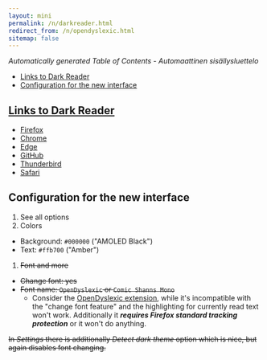 ```yaml
---
layout: mini
permalink: /n/darkreader.html
redirect_from: /n/opendyslexic.html
sitemap: false
---
```


<!-- editorconfig-checker-disable -->
<!-- prettier-ignore-start -->

<!-- START doctoc generated TOC please keep comment here to allow auto update -->
<!-- DON'T EDIT THIS SECTION, INSTEAD RE-RUN doctoc TO UPDATE -->
_Automatically generated Table of Contents - Automaattinen sisällysluettelo_

- [Links to Dark Reader](#links-to-dark-reader)
- [Configuration for the new interface](#configuration-for-the-new-interface)

<!-- END doctoc generated TOC please keep comment here to allow auto update -->

<!-- prettier-ignore-end -->
<!-- editorconfig-checker-enable -->

## [Links to Dark Reader](https://github.com/darkreader/darkreader)

- [Firefox](https://addons.mozilla.org/firefox/addon/darkreader/)
- [Chrome](https://chrome.google.com/webstore/detail/dark-reader/eimadpbcbfnmbkopoojfekhnkhdbieeh/)
- [Edge](https://microsoftedge.microsoft.com/addons/detail/dark-reader/ifoakfbpdcdoeenechcleahebpibofpc/)
- [GitHub](https://github.com/darkreader/darkreader)
- [Thunderbird](https://addons.thunderbird.net/thunderbird/addon/darkreader)
- [Safari](https://darkreader.org/safari/)

## Configuration for the new interface

1. See all options
1. Colors

- Background: `#000000` ("AMOLED Black")
- Text: `#ffb700` ("Amber")

1. <del>Font and more</del>

- <del>Change font: yes</del>
- <del>Font name: `OpenDyslexic` or `Comic Shanns Mono`</del>
  - Consider the [OpenDyslexic extension](https://github.com/OpenDyslexic/extension),
    while it's incompatible with the "change font feature" and the
    highlighting for currently read text won't work. Additionally it
    **_requires Firefox standard tracking protection_** or it won't do
    anything.

<del>In _Settings_ there is additionally _Detect dark theme_ option which is nice,
but again disables font changing.<del>
